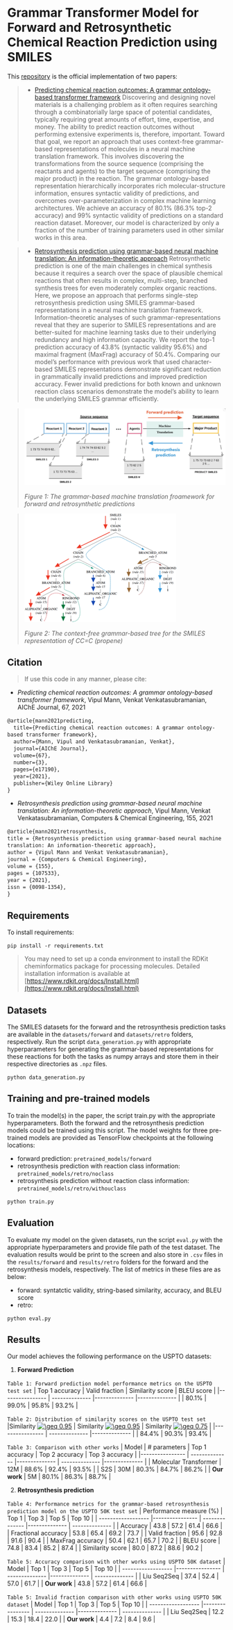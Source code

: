 # Grammar Transformer Model for Forward and Retrosynthetic Chemical Reaction Prediction using SMILES

This [repository](https://github.com/vupil/GrammarTransformerReactionPrediction) is the official implementation of two papers:
> - [Predicting chemical reaction outcomes: A grammar ontology-based transformer framework](https://doi.org/10.1002/aic.17190)
> Discovering and designing novel materials is a challenging problem as it often requires searching through a combinatorially large space of potential candidates, typically requiring great amounts of effort, time, expertise, and money. The ability to predict reaction outcomes without performing extensive experiments is, therefore, important. Toward that goal, we report an approach that uses context-free grammar-based representations of molecules in a neural machine translation framework. This involves discovering the transformations from the source sequence (comprising the reactants and agents) to the target sequence (comprising the major product) in the reaction. The grammar ontology-based representation hierarchically incorporates rich molecular-structure information, ensures syntactic validity of predictions, and overcomes over-parameterization in complex machine learning architectures. We achieve an accuracy of 80.1% (86.3% top-2 accuracy) and 99% syntactic validity of predictions on a standard reaction dataset. Moreover, our model is characterized by only a fraction of the number of training parameters used in other similar works in this area.


>- [Retrosynthesis prediction using grammar-based neural machine translation: An information-theoretic approach](https://doi.org/10.1016/j.compchemeng.2021.107533)
>Retrosynthetic prediction is one of the main challenges in chemical synthesis because it requires a search over the space of plausible chemical reactions that often results in complex, multi-step, branched synthesis trees for even moderately complex organic reactions. Here, we propose an approach that performs single-step retrosynthesis prediction using SMILES grammar-based representations in a neural machine translation framework. Information-theoretic analyses of such grammar-representations reveal that they are superior to SMILES representations and are better-suited for machine learning tasks due to their underlying redundancy and high information capacity. We report the top-1 prediction accuracy of 43.8% (syntactic validity 95.6%) and maximal fragment (MaxFrag) accuracy of 50.4%. Comparing our model’s performance with previous work that used character-based SMILES representations demonstrate significant reduction in grammatically invalid predictions and improved prediction accuracy. Fewer invalid predictions for both known and unknown reaction class scenarios demonstrate the model’s ability to learn the underlying SMILES grammar efficiently.

> ![NMT framework](imgs/framework.png "The grammar-based machine translation froamework for forward and retrosynthetic predictions")
>
>*Figure 1: The grammar-based machine translation froamework for forward and retrosynthetic predictions*

>![Grammar tree](imgs/grammar-tree.png "The context-free grammar-based tree for the SMILES representation of CC=C (propene)")
>
>*Figure 2: The context-free grammar-based tree for the SMILES representation of CC=C (propene)*

## Citation
> If use this code in any manner, please cite:
- *Predicting chemical reaction outcomes: A grammar ontology-based transformer framework*, Vipul Mann, Venkat Venkatasubramanian, AIChE Journal, 67, 2021
```
@article{mann2021predicting,
  title={Predicting chemical reaction outcomes: A grammar ontology-based transformer framework},
  author={Mann, Vipul and Venkatasubramanian, Venkat},
  journal={AIChE Journal},
  volume={67},
  number={3},
  pages={e17190},
  year={2021},
  publisher={Wiley Online Library}
}
```

- *Retrosynthesis prediction using grammar-based neural machine translation: An information-theoretic approach*, Vipul Mann, Venkat Venkatasubramanian, Computers & Chemical Engineering, 155, 2021
```
@article{mann2021retrosynthesis,
title = {Retrosynthesis prediction using grammar-based neural machine translation: An information-theoretic approach},
author = {Vipul Mann and Venkat Venkatasubramanian},
journal = {Computers & Chemical Engineering},
volume = {155},
pages = {107533},
year = {2021},
issn = {0098-1354},
}
```

## Requirements

To install requirements:

```setup
pip install -r requirements.txt
```

>  You may need to set up a conda environment to install the RDKit cheminformatics package for processing molecules. Detailed installation information is available at [https://www.rdkit.org/docs/Install.html](https://www.rdkit.org/docs/Install.html)

## Datasets
The SMILES datasets for the forward and the retrosynthesis prediction tasks are available in the `datasets/forward` and `datasets/retro` folders, respectively. Run the script `data_generation.py` with appropriate hyperparameters for generating the grammar-based representations for these reactions for both the tasks as numpy arrays and store them in their respective directories as `.npz` files. 

```dataset generation
python data_generation.py
```


## Training and pre-trained models

To train the model(s) in the paper, the script train.py with the appropriate hyperparameters. Both the forward and the retrosynthesis prediction models could be trained using this script. The model weights for three pre-trained models are provided as TensorFlow checkpoints at the following locations:
* forward prediction: `pretrained_models/forward`
* retrosynthesis prediction with reaction class information: `pretrained_models/retro/noclass`
* retrosynthesis prediction without reaction class information: `pretrained_models/retro/withouclass`

```train
python train.py
```


## Evaluation

To evaluate my model on the given datasets, run the script `eval.py` with the appropriate hyperparameters and provide file path of the test dataset. The evaluation results would be print to the screen and also store in `.csv` files in the `results/forward` and `results/retro` folders for the forward and the retrosynthesis models, respectively. The list of metrics in these files are as below:
* forward: syntatctic validity, string-based similarity, accuracy, and BLEU score
* retro: 

```eval
python eval.py
```

## Results

Our model achieves the following performance on the USPTO datasets:

1. **Forward Prediction**

`Table 1: Forward prediction model performance metrics on the USPTO test set`
 | Top 1 accuracy  | Valid fraction | Similarity score | BLEU score |
 |---------------- | -------------- |-------------- |-------------- |
 |     80.1%         |      99.0%     |          95.8%         |      93.2%           |
 
 
 `Table 2: Distribution of similarity scores on the USPTO test set`
  |Similarity <a href="https://www.codecogs.com/eqnedit.php?latex=\inline&space;\geq&space;0.95" target="_blank"><img src="https://latex.codecogs.com/svg.latex?\inline&space;\geq&space;0.95" title="\geq 0.95" /></a>  | Similarity <a href="https://www.codecogs.com/eqnedit.php?latex=\inline&space;\geq&space;0.95" target="_blank"><img src="https://latex.codecogs.com/svg.latex?\inline&space;\geq&space;0.85" title="\geq 0.95" /></a> | Similarity <a href="https://www.codecogs.com/eqnedit.php?latex=\inline&space;\geq&space;0.95" target="_blank"><img src="https://latex.codecogs.com/svg.latex?\inline&space;\geq&space;0.95" title="\geq 0.75" /></a> |
 |---------------- | -------------- |-------------- |
 |     84.4%      |     90.3%    |      93.4%      |
 
 `Table 3: Comparison with other works`
 | Model  | # parameters | Top 1 accuracy | Top 2 accuracy | Top 3 accuracy |
 |---------------- | -------------- |-------------- | -------------- |-------------- |
 |     Molecular Transformer        |      12M       |           88.6%        |     92.4%       |          93.5%        |
 |     S2S         |      30M       |           80.3%       |     84.7%       |           86.2%        |
 |     **Our work**        |      5M       |           80.1%        |     86.3%      |           88.7%        |



2. **Retrosynthesis prediction**

`Table 4: Performance metrics for the grammar-based retrosynthesis prediction model on the USPTO 50K test set`
| Performance measure (%)        | Top 1   | Top 3  | Top 5  | Top 10 |
| ------------------ |---------------- | -------------- |-------------- | -------------- |
| Accuracy |     43.8         |     57.2       |       61.4      |       66.6      |
| Fractional accuracy |     53.8         |     65.4       |       69.2      |       73.7      |
| Valid fraction |     95.6        |     92.8       |       91.6      |       90.4      |
| MaxFrag accuracy |      50.4       |     62.1      |      65.7      |       70.2      |
| BLEU score |         74.8    |      83.4     |      85.2      |      87.4       |
| Similarity score |       80.0      |       87.2    |      88.6      |       90.2      |

`Table 5: Accuracy comparison with other works using USPTO 50K dataset`
| Model       | Top 1   | Top 3  | Top 5  | Top 10 |
| ------------------ |---------------- | -------------- |-------------- | -------------- |
| Liu Seq2Seq |    37.4         |     52.4       |       57.0      |       61.7     |
| **Our work** |     43.8         |     57.2       |      61.4      |      66.6      |

`Table 5: Invalid fraction comparison with other works using USPTO 50K dataset`
| Model       | Top 1   | Top 3  | Top 5  | Top 10 |
| ------------------ |---------------- | -------------- |-------------- | -------------- |
| Liu Seq2Seq |    12.2        |     15.3      |       18.4      |       22.0     |
| **Our work** |     4.4         |     7.2       |      8.4      |      9.6     |
